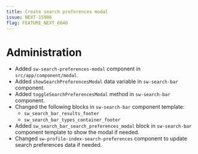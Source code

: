 ```yaml
---
title: Create search preferences modal
issue: NEXT-15986
flag: FEATURE_NEXT_6040
---
```

# Administration
* Added `sw-search-preferences-modal` component in `src/app/component/modal`.
* Added `showSearchPreferencesModal` data variable in `sw-search-bar` component.
* Added `toggleSearchPreferencesModal` method in `sw-search-bar` component.
* Changed the following blocks in `sw-search-bar` component template:
    * `sw_search_bar_results_footer`
    * `sw_search_bar_types_container_footer`
* Added `sw_search_bar_search_preferences_modal` block in `sw-search-bar` component template to show the modal if needed.
* Changed `sw-profile-index-search-preferences` component to update search preferences data if needed.
